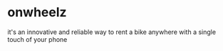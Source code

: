 # onwheelz
it's an innovative and reliable way to rent a bike anywhere with a single touch of your phone
